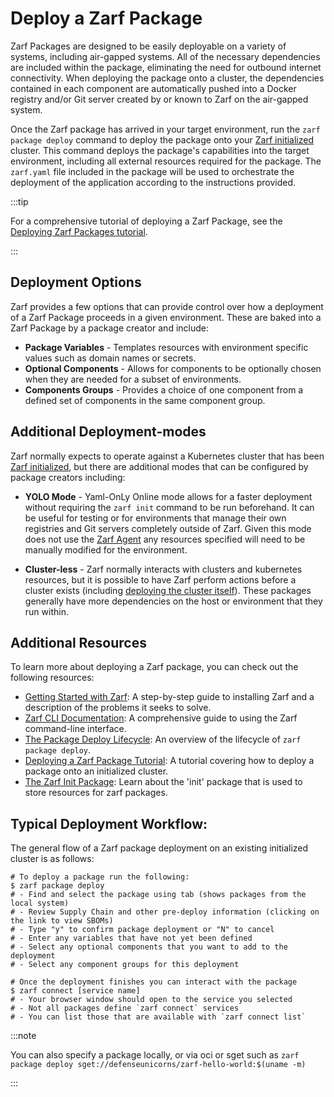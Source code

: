 # Deploy a Zarf Package

Zarf Packages are designed to be easily deployable on a variety of systems, including air-gapped systems. All of the necessary dependencies are included within the package, eliminating the need for outbound internet connectivity. When deploying the package onto a cluster, the dependencies contained in each component are automatically pushed into a Docker registry and/or Git server created by or known to Zarf on the air-gapped system.

Once the Zarf package has arrived in your target environment, run the `zarf package deploy` command to deploy the package onto your [Zarf initialized](../3-create-a-zarf-package/3-zarf-init-package.md) cluster. This command deploys the package's capabilities into the target environment, including all external resources required for the package. The `zarf.yaml` file included in the package will be used to orchestrate the deployment of the application according to the instructions provided.

:::tip

For a comprehensive tutorial of deploying a Zarf Package, see the [Deploying Zarf Packages tutorial](../6-zarf-tutorials/2-deploying-zarf-packages.md).

:::

## Deployment Options

Zarf provides a few options that can provide control over how a deployment of a Zarf Package proceeds in a given environment.  These are baked into a Zarf Package by a package creator and include:

- **Package Variables** - Templates resources with environment specific values such as domain names or secrets.
- **Optional Components** -  Allows for components to be optionally chosen when they are needed for a subset of environments.
- **Components Groups** - Provides a choice of one component from a defined set of components in the same component group.

## Additional Deployment-modes

Zarf normally expects to operate against a Kubernetes cluster that has been [Zarf initialized](../3-create-a-zarf-package/3-zarf-init-package.md), but there are additional modes that can be configured by package creators including:

- **YOLO Mode** - Yaml-OnLy Online mode allows for a faster deployment without requiring the `zarf init` command to be run beforehand. It can be useful for testing or for environments that manage their own registries and Git servers completely outside of Zarf.  Given this mode does not use the [Zarf Agent](../8-faq.md#what-is-the-zarf-agent) any resources specified will need to be manually modified for the environment.

- **Cluster-less** - Zarf normally interacts with clusters and kubernetes resources, but it is possible to have Zarf perform actions before a cluster exists (including [deploying the cluster itself](../6-zarf-tutorials/5-creating-a-k8s-cluster-with-zarf.md)).  These packages generally have more dependencies on the host or environment that they run within.

## Additional Resources

To learn more about deploying a Zarf package, you can check out the following resources:

- [Getting Started with Zarf](../1-getting-started/index.md): A step-by-step guide to installing Zarf and a description of the problems it seeks to solve.
- [Zarf CLI Documentation](../2-the-zarf-cli/index.md): A comprehensive guide to using the Zarf command-line interface.
- [The Package Deploy Lifecycle](./1-package-deploy-lifecycle.md): An overview of the lifecycle of `zarf package deploy`.
- [Deploying a Zarf Package Tutorial](../6-zarf-tutorials/3-deploy-a-retro-arcade.md): A tutorial covering how to deploy a package onto an initialized cluster.
- [The Zarf Init Package](../3-create-a-zarf-package/3-zarf-init-package.md): Learn about the 'init' package that is used to store resources for zarf packages.

## Typical Deployment Workflow:

The general flow of a Zarf package deployment on an existing initialized cluster is as follows:

```shell
# To deploy a package run the following:
$ zarf package deploy
# - Find and select the package using tab (shows packages from the local system)
# - Review Supply Chain and other pre-deploy information (clicking on the link to view SBOMs)
# - Type "y" to confirm package deployment or "N" to cancel
# - Enter any variables that have not yet been defined
# - Select any optional components that you want to add to the deployment
# - Select any component groups for this deployment

# Once the deployment finishes you can interact with the package
$ zarf connect [service name]
# - Your browser window should open to the service you selected
# - Not all packages define `zarf connect` services
# - You can list those that are available with `zarf connect list`
```

:::note

You can also specify a package locally, or via oci or sget such as `zarf package deploy sget://defenseunicorns/zarf-hello-world:$(uname -m)`

:::
